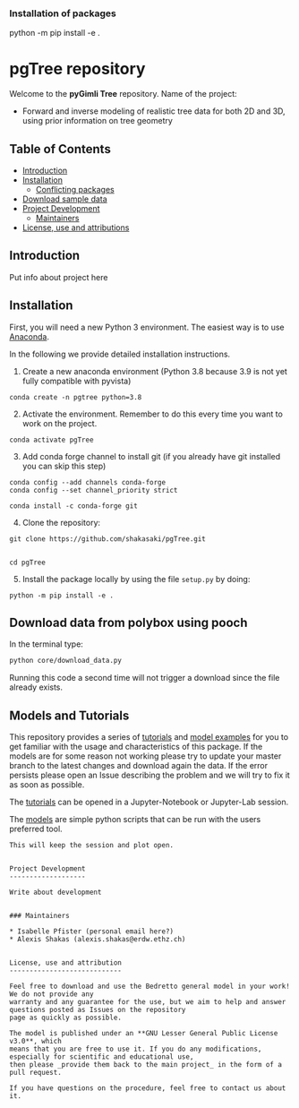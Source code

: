 ### Installation of packages
python -m pip install -e .


# pgTree repository
Welcome to the **pyGimli Tree**  repository. 
Name of the project: 

* Forward and inverse modeling of realistic tree data for both 2D and 3D, using prior information on tree geometry



Table of Contents
--------
* [Introduction](README.md#introduction)
* [Installation](README.md#installation)
    * [Conflicting packages](README.md#conflicting-packages)
* [Download sample data](README.md#download-sample-data)
* [Project Development](README.md#project-development)
    * [Maintainers](README.md#maintainers)
* [License, use and attributions](README.md#license-use-and-attribution)
    

Introduction
-----------

Put info about project here



Installation 
-----

First, you will need a new Python 3 environment. The easiest way is to use 
[Anaconda](https://www.anaconda.com/distribution/). 

In the following we provide detailed installation instructions.
1. Create a new anaconda environment (Python 3.8 because 3.9 is not yet fully compatible with pyvista)
```
conda create -n pgtree python=3.8
```
2. Activate the environment. Remember to do this every time you want to work on the project.
```
conda activate pgTree
```
3. Add conda forge channel to install git (if you already have git installed you can skip this step)
```
conda config --add channels conda-forge 
conda config --set channel_priority strict 

conda install -c conda-forge git
```
4. Clone the repository:
```
git clone https://github.com/shakasaki/pgTree.git


cd pgTree

```
5. Install the package locally by using the file `setup.py` by doing:
```
python -m pip install -e .
```

Download data from polybox using pooch
-------

In the terminal type:
```bash
python core/download_data.py
```

Running this code a second time will not trigger a download since the file already exists.


Models and Tutorials
-------------------
This repository provides a series of [tutorials](tutorials) and [model examples](model) for you to get familiar with the
usage and characteristics of this package. If the models are for some reason not working please try to update your 
master branch to the latest changes and download again the data. If the error persists please open an Issue describing 
the problem and we will try to fix it as soon as possible.

The [tutorials](tutorials) can be opened in a Jupyter-Notebook or Jupyter-Lab session.

The [models](model) are simple python scripts that can be run with the users preferred tool.


```
This will keep the session and plot open. 


Project Development
-------------------

Write about development


### Maintainers

* Isabelle Pfister (personal email here?)
* Alexis Shakas (alexis.shakas@erdw.ethz.ch)

 
License, use and attribution
----------------------------

Feel free to download and use the Bedretto general model in your work! We do not provide any
warranty and any guarantee for the use, but we aim to help and answer questions posted as Issues on the repository 
page as quickly as possible.

The model is published under an **GNU Lesser General Public License v3.0**, which
means that you are free to use it. If you do any modifications, especially for scientific and educational use,
then please _provide them back to the main project_ in the form of a pull request.

If you have questions on the procedure, feel free to contact us about it.
